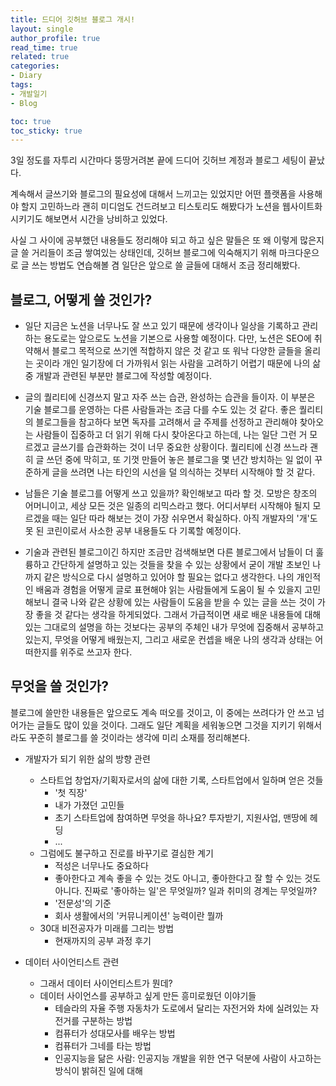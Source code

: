 ```yaml
---
title: 드디어 깃허브 블로그 개시!
layout: single
author_profile: true
read_time: true
related: true
categories:
- Diary
tags:
- 개발일기
- Blog

toc: true
toc_sticky: true
---
```



3일 정도를 자투리 시간마다 뚱땅거려본 끝에 드디어 깃허브 계정과 블로그 세팅이 끝났다.

계속해서 글쓰기와 블로그의 필요성에 대해서 느끼고는 있었지만 어떤 플랫폼을 사용해야 할지 고민하느라 괜히 미디엄도 건드려보고 티스토리도 해봤다가 노션을 웹사이트화 시키기도 해보면서 시간을 낭비하고 있었다.

사실 그 사이에 공부했던 내용들도 정리해야 되고 하고 싶은 말들은 또 왜 이렇게 많은지 글 쓸 거리들이 조금 쌓여있는 상태인데, 깃허브 블로그에 익숙해지기 위해 마크다운으로 글 쓰는 방법도 연습해볼 겸 일단은 앞으로 쓸 글들에 대해서 조금 정리해봤다.



## 블로그, 어떻게 쓸 것인가?

- 일단 지금은 노션을 너무나도 잘 쓰고 있기 때문에 생각이나 일상을 기록하고 관리하는 용도로는 앞으로도 노션을 기본으로 사용할 예정이다. 
  다만, 노션은 SEO에 취약해서 블로그 목적으로 쓰기엔 적합하지 않은 것 같고 또 워낙 다양한 글들을 올리는 곳이라 개인 일기장에 더 가까워서 읽는 사람을 고려하기 어렵기 때문에 나의 삶 중 개발과 관련된 부분만 블로그에 작성할 예정이다.

  

- 글의 퀄리티에 신경쓰지 말고 자주 쓰는 습관, 완성하는 습관을 들이자.
  이 부분은 기술 블로그를 운영하는 다른 사람들과는 조금 다를 수도 있는 것 같다. 
  좋은 퀄리티의 블로그들을 참고하다 보면 독자를 고려해서 글 주제를 선정하고 관리해야 찾아오는 사람들이 집중하고 더 읽기 위해 다시 찾아온다고 하는데, 나는 일단 그런 거 모르겠고 글쓰기를 습관화하는 것이 너무 중요한 상황이다. 퀄리티에 신경 쓰느라 괜히 글 쓰던 중에 막히고, 또 기껏 만들어 놓은 블로그을 몇 년간 방치하는 일 없이 꾸준하게 글을 쓰려면 나는 타인의 시선을 덜 의식하는 것부터 시작해야 할 것 같다.

  

- 남들은 기술 블로그를 어떻게 쓰고 있을까? 확인해보고 따라 할 것. 모방은 창조의 어머니이고, 세상 모든 것은 일종의 리믹스라고 했다. 어디서부터 시작해야 될지 모르겠을 때는 일단 따라 해보는 것이 가장 쉬우면서 확실하다. 아직 개발자의 '개'도 못 된 코린이로서 사소한 공부 내용들도 다 기록할 예정이다.

  

- 기술과 관련된 블로그이긴 하지만 조금만 검색해보면 다른 블로그에서 남들이 더 훌륭하고 간단하게 설명하고 있는 것들을 찾을 수 있는 상황에서 굳이 개발 초보인 나까지 같은 방식으로 다시 설명하고 있어야 할 필요는 없다고 생각한다. 
  나의 개인적인 배움과 경험을 어떻게 글로 표현해야 읽는 사람들에게 도움이 될 수 있을지 고민해보니 결국 나와 같은 상황에 있는 사람들이 도움을 받을 수 있는 글을 쓰는 것이 가장 좋을 것 같다는 생각을 하게되었다. 그래서 가급적이면 새로 배운 내용들에 대해 있는 그대로의 설명을 하는 것보다는 공부의 주체인 내가 무엇에 집중해서 공부하고 있는지, 무엇을 어떻게 배웠는지, 그리고 새로운 컨셉을 배운 나의 생각과 상태는 어떠한지를 위주로 쓰고자 한다.



## 무엇을 쓸 것인가?

블로그에 쓸만한 내용들은 앞으로도 계속 떠오를 것이고, 이 중에는 쓰려다가 안 쓰고 넘어가는 글들도 많이 있을 것이다. 그래도 일단 계획을 세워놓으면 그것을 지키기 위해서라도 꾸준히 블로그를 쓸 것이라는 생각에 미리 소재를 정리해본다.

- 개발자가 되기 위한 삶의 방향 관련
    - 스타트업 창업자/기획자로서의 삶에 대한 기록, 스타트업에서 일하며 얻은 것들
        - '첫 직장'
        - 내가 가졌던 고민들
        - 초기 스타트업에 참여하면 무엇을 하나요? 투자받기, 지원사업, 맨땅에 헤딩
        - ...
    - 그럼에도 불구하고 진로를 바꾸기로 결심한 계기
        - 적성은 너무나도 중요하다
        - 좋아한다고 계속 좋을 수 있는 것도 아니고, 좋아한다고 잘 할 수 있는 것도 아니다. 진짜로 '좋아하는 일'은 무엇일까? 일과 취미의 경계는 무엇일까?
        - '전문성'의 기준
        - 회사 생활에서의 '커뮤니케이션' 능력이란 뭘까
    - 30대 비전공자가 미래를 그리는 방법
        - 현재까지의 공부 과정 후기
    
- 데이터 사이언티스트 관련
    - 그래서 데이터 사이언티스트가 뭔데?
    - 데이터 사이언스를 공부하고 싶게 만든 흥미로웠던 이야기들
        - 테슬라의 자율 주행 자동차가 도로에서 달리는 자전거와 차에 실려있는 자전거를 구분하는 방법
        - 컴퓨터가 성대모사를 배우는 방법
        - 컴퓨터가 그네를 타는 방법
        - 인공지능을 닮은 사람: 인공지능 개발을 위한 연구 덕분에 사람이 사고하는 방식이 밝혀진 일에 대해
